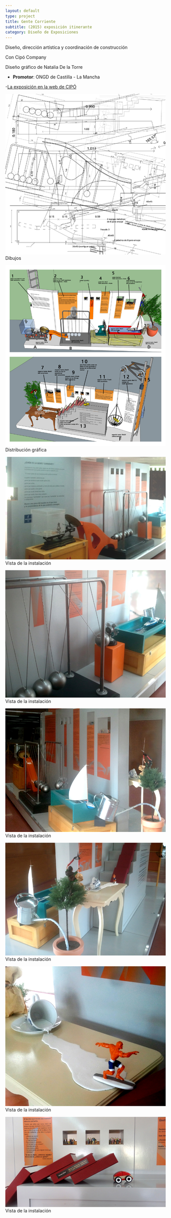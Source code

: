 ```yaml
---
layout: default
type: project
title: Gente Corriente
subtitle: (2015) exposición itinerante
category: Diseño de Exposiciones
---
```


Diseño, dirección artística y coordinación de construcción

Con Cipó Company

Diseño gráfico de Natalia De la Torre



- **Promotor**: ONGD de Castilla - La Mancha

-[La exposición en la web de CIPÓ](http://cipocompany.com/portfolios/gente-corriente/)

![](01.jpg)
Dibujos

![](02.jpg)
Distribución gráfica

![](03.jpg)
Vista de la instalación

![](04.jpg)
Vista de la instalación

![](05.jpg)
Vista de la instalación

![](06.jpg)
Vista de la instalación

![](07.jpg)
Vista de la instalación

![](09.png)
Vista de la instalación

